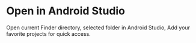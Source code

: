 # Open in Android Studio

Open current Finder directory, selected folder in Android Studio, Add your favorite projects for quick access.